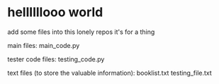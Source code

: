 # hellllllooo world
 
add some files into this lonely repos it's for a thing



main files:
main_code.py



tester code files:
testing_code.py



text files (to store the valuable information):
booklist.txt
testing_file.txt
